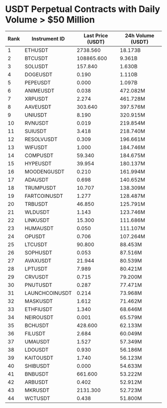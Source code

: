 # USDT Perpetual Contracts with Daily Volume > $50 Million

| Rank | Instrument ID | Last Price (USDT) | 24h Volume (USDT) |
|------|---------------|-------------------|-------------------|
| 1 | ETHUSDT | 2738.560 | 18.173B |
| 2 | BTCUSDT | 108865.600 | 9.361B |
| 3 | SOLUSDT | 157.840 | 1.630B |
| 4 | DOGEUSDT | 0.190 | 1.110B |
| 5 | PEPEUSDT | 0.000 | 1.097B |
| 6 | ANIMEUSDT | 0.038 | 472.082M |
| 7 | XRPUSDT | 2.274 | 461.728M |
| 8 | AAVEUSDT | 303.640 | 397.576M |
| 9 | UNIUSDT | 8.190 | 320.915M |
| 10 | RVNUSDT | 0.019 | 219.854M |
| 11 | SUIUSDT | 3.418 | 218.740M |
| 12 | RESOLVUSDT | 0.309 | 196.661M |
| 13 | WIFUSDT | 1.000 | 184.746M |
| 14 | COMPUSDT | 59.340 | 184.675M |
| 15 | HYPEUSDT | 39.954 | 180.137M |
| 16 | MOODENGUSDT | 0.210 | 161.994M |
| 17 | ADAUSDT | 0.698 | 140.652M |
| 18 | TRUMPUSDT | 10.707 | 138.309M |
| 19 | FARTCOINUSDT | 1.277 | 128.487M |
| 20 | TRBUSDT | 46.850 | 125.791M |
| 21 | WLDUSDT | 1.143 | 123.746M |
| 22 | LINKUSDT | 15.300 | 111.686M |
| 23 | HUMAUSDT | 0.050 | 111.107M |
| 24 | OPUSDT | 0.706 | 107.264M |
| 25 | LTCUSDT | 90.800 | 88.453M |
| 26 | SOPHUSDT | 0.053 | 87.516M |
| 27 | AVAXUSDT | 21.944 | 80.539M |
| 28 | LPTUSDT | 7.989 | 80.421M |
| 29 | CRVUSDT | 0.715 | 79.200M |
| 30 | PNUTUSDT | 0.287 | 77.471M |
| 31 | LAUNCHCOINUSDT | 0.214 | 73.968M |
| 32 | MASKUSDT | 1.612 | 71.462M |
| 33 | ETHFIUSDT | 1.340 | 68.646M |
| 34 | NEIROUSDT | 0.001 | 65.579M |
| 35 | BCHUSDT | 428.600 | 62.133M |
| 36 | FILUSDT | 2.684 | 60.049M |
| 37 | UMAUSDT | 1.527 | 57.349M |
| 38 | LDOUSDT | 0.930 | 56.186M |
| 39 | KAITOUSDT | 1.740 | 56.123M |
| 40 | SHIBUSDT | 0.000 | 54.633M |
| 41 | BNBUSDT | 661.600 | 53.222M |
| 42 | ARBUSDT | 0.402 | 52.912M |
| 43 | MKRUSDT | 2131.300 | 52.723M |
| 44 | WCTUSDT | 0.438 | 51.800M |
